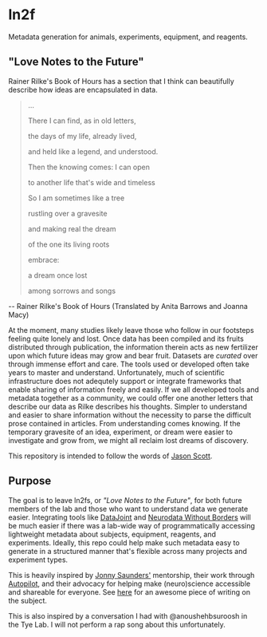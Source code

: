 # ln2f
Metadata generation for animals, experiments, equipment, and reagents.

## "Love Notes to the Future"

Rainer Rilke's Book of Hours has a section that I think can beautifully describe how ideas are encapsulated in data.

> ...
>
>
> There I can find, as in old letters,
> 
> the days of my life, already lived,
> 
> and held like a legend, and understood.
>
> Then the knowing comes: I can open
> 
> to another life that's wide and timeless
>
> So I am sometimes like a tree
> 
> rustling over a gravesite
> 
> and making real the dream
>
> of the one its living roots
>
> embrace:
>
> a dream once lost
> 
> among sorrows and songs

-- Rainer Rilke's Book of Hours
(Translated by Anita Barrows and Joanna Macy)

At the moment, many studies likely leave those who follow in our footsteps feeling quite lonely and lost.
Once data has been compiled and its fruits distributed through publication, the information therein acts as new fertilizer upon which future ideas may grow and bear fruit.
Datasets are *curated* over through immense effort and care.
The tools used or developed often take years to master and understand.
Unfortunately, much of scientific infrastructure does not adequtely support or integrate frameworks that enable sharing of information freely and easily.
If we all developed tools and metadata together as a community, we could offer one another letters that describe our data as Rilke describes his thoughts.
Simpler to understand and easier to share information without the necessity to parse the difficult prose contained in articles.
From understanding comes knowing.
If the temporary gravesite of an idea, experiment, or dream were easier to investigate and grow from, we might all reclaim lost dreams of discovery.


This repository is intended to follow the words of [Jason Scott](https://twitter.com/textfiles/status/119403173436850176).

## Purpose

The goal is to leave ln2fs, or _"Love Notes to the Future"_, for both future members of the lab and those who want to understand data we generate easier. Integrating tools like [DataJoint](https://www.datajoint.com/) and [Neurodata Without Borders](https://www.nwb.org/) will be much easier if there was a lab-wide way of programmatically accessing lightweight metadata about subjects, equipment, reagents, and experiments. Ideally, this repo could help make such metadata easy to generate in a structured manner that's flexible across many projects and experiment types.

This is heavily inspired by [Jonny Saunders'](https://github.com/sneakers-the-rat?tab=repositories) mentorship, their work through [Autopilot](https://docs.auto-pi-lot.com/en/latest/), and their advocacy for helping make (neuro)science accessible and shareable for everyone. See [here](https://jon-e.net/infrastructure/) for an awesome piece of writing on the subject.

This is also inspired by a conversation I had with @anoushehbsuroosh in the Tye Lab. I will not perform a rap song about this unfortunately.
